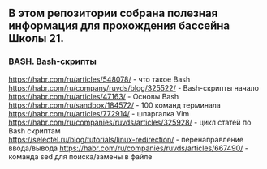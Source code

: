 ## В этом репозитории собрана полезная информация для прохождения бассейна Школы 21.

### BASH. Bash-скрипты
https://habr.com/ru/articles/548078/ - что такое Bash <br>
https://habr.com/ru/company/ruvds/blog/325522/ - Bash-скрипты начало <br>
https://habr.com/ru/articles/47163/ - Основы Bash <br>
https://habr.com/ru/sandbox/184572/ - 100 команд терминала <br>
https://habr.com/ru/articles/772914/ - шпаргалка Vim <br>
https://habr.com/ru/companies/ruvds/articles/325928/ - цикл статей по Bash скриптам <br>
https://selectel.ru/blog/tutorials/linux-redirection/ - перенаправление ввода/вывода 
https://habr.com/ru/companies/ruvds/articles/667490/ - команда sed для поиска/замены в файле
